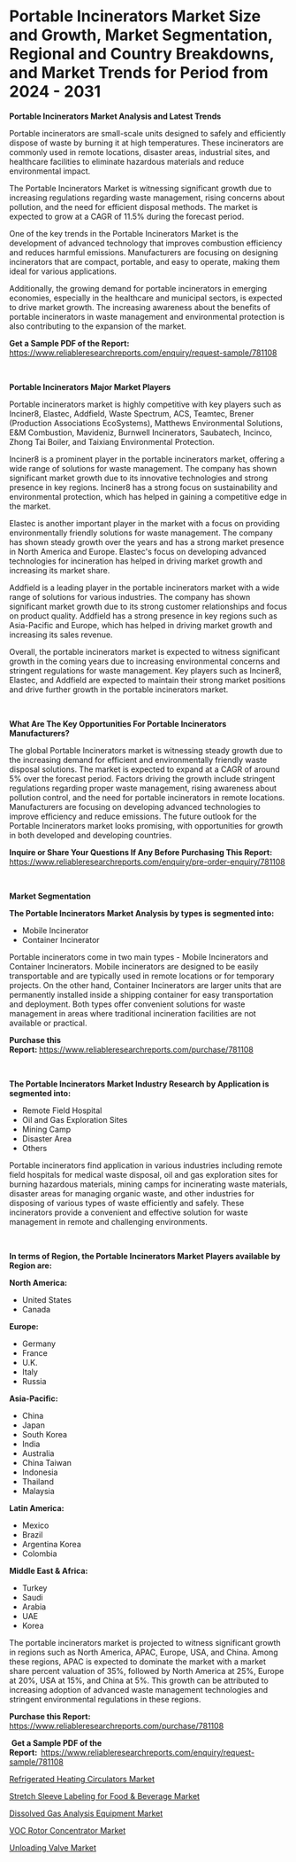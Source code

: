 <p><h1>Portable Incinerators Market Size and Growth, Market Segmentation, Regional and Country Breakdowns, and Market Trends for Period from 2024 -  2031</h1></p><p><strong>Portable Incinerators Market Analysis and Latest Trends</strong></p>
<p><p>Portable incinerators are small-scale units designed to safely and efficiently dispose of waste by burning it at high temperatures. These incinerators are commonly used in remote locations, disaster areas, industrial sites, and healthcare facilities to eliminate hazardous materials and reduce environmental impact.</p><p>The Portable Incinerators Market is witnessing significant growth due to increasing regulations regarding waste management, rising concerns about pollution, and the need for efficient disposal methods. The market is expected to grow at a CAGR of 11.5% during the forecast period.</p><p>One of the key trends in the Portable Incinerators Market is the development of advanced technology that improves combustion efficiency and reduces harmful emissions. Manufacturers are focusing on designing incinerators that are compact, portable, and easy to operate, making them ideal for various applications.</p><p>Additionally, the growing demand for portable incinerators in emerging economies, especially in the healthcare and municipal sectors, is expected to drive market growth. The increasing awareness about the benefits of portable incinerators in waste management and environmental protection is also contributing to the expansion of the market.</p></p>
<p><strong>Get a Sample PDF of the Report:&nbsp;</strong> <a href="https://www.reliableresearchreports.com/enquiry/request-sample/781108">https://www.reliableresearchreports.com/enquiry/request-sample/781108</a></p>
<p>&nbsp;</p>
<p><strong>Portable Incinerators Major Market Players</strong></p>
<p><p>Portable incinerators market is highly competitive with key players such as Inciner8, Elastec, Addfield, Waste Spectrum, ACS, Teamtec, Brener (Production Associations EcoSystems), Matthews Environmental Solutions, E&M Combustion, Mavideniz, Burnwell Incinerators, Saubatech, Incinco, Zhong Tai Boiler, and Taixiang Environmental Protection. </p><p> Inciner8 is a prominent player in the portable incinerators market, offering a wide range of solutions for waste management. The company has shown significant market growth due to its innovative technologies and strong presence in key regions. Inciner8 has a strong focus on sustainability and environmental protection, which has helped in gaining a competitive edge in the market. </p><p>Elastec is another important player in the market with a focus on providing environmentally friendly solutions for waste management. The company has shown steady growth over the years and has a strong market presence in North America and Europe. Elastec's focus on developing advanced technologies for incineration has helped in driving market growth and increasing its market share.</p><p>Addfield is a leading player in the portable incinerators market with a wide range of solutions for various industries. The company has shown significant market growth due to its strong customer relationships and focus on product quality. Addfield has a strong presence in key regions such as Asia-Pacific and Europe, which has helped in driving market growth and increasing its sales revenue.</p><p>Overall, the portable incinerators market is expected to witness significant growth in the coming years due to increasing environmental concerns and stringent regulations for waste management. Key players such as Inciner8, Elastec, and Addfield are expected to maintain their strong market positions and drive further growth in the portable incinerators market.</p></p>
<p>&nbsp;</p>
<p><strong>What Are The Key Opportunities For Portable Incinerators Manufacturers?</strong></p>
<p><p>The global Portable Incinerators market is witnessing steady growth due to the increasing demand for efficient and environmentally friendly waste disposal solutions. The market is expected to expand at a CAGR of around 5% over the forecast period. Factors driving the growth include stringent regulations regarding proper waste management, rising awareness about pollution control, and the need for portable incinerators in remote locations. Manufacturers are focusing on developing advanced technologies to improve efficiency and reduce emissions. The future outlook for the Portable Incinerators market looks promising, with opportunities for growth in both developed and developing countries.</p></p>
<p><strong>Inquire or Share Your Questions If Any Before Purchasing This Report:</strong> <a href="https://www.reliableresearchreports.com/enquiry/pre-order-enquiry/781108">https://www.reliableresearchreports.com/enquiry/pre-order-enquiry/781108</a></p>
<p>&nbsp;</p>
<p><strong>Market Segmentation</strong></p>
<p><strong>The Portable Incinerators Market Analysis by types is segmented into:</strong></p>
<p><ul><li>Mobile Incinerator</li><li>Container Incinerator</li></ul></p>
<p><p>Portable incinerators come in two main types - Mobile Incinerators and Container Incinerators. Mobile incinerators are designed to be easily transportable and are typically used in remote locations or for temporary projects. On the other hand, Container Incinerators are larger units that are permanently installed inside a shipping container for easy transportation and deployment. Both types offer convenient solutions for waste management in areas where traditional incineration facilities are not available or practical.</p></p>
<p><strong>Purchase this Report:&nbsp;</strong><a href="https://www.reliableresearchreports.com/purchase/781108">https://www.reliableresearchreports.com/purchase/781108</a></p>
<p>&nbsp;</p>
<p><strong>The Portable Incinerators Market Industry Research by Application is segmented into:</strong></p>
<p><ul><li>Remote Field Hospital</li><li>Oil and Gas Exploration Sites</li><li>Mining Camp</li><li>Disaster Area</li><li>Others</li></ul></p>
<p><p>Portable incinerators find application in various industries including remote field hospitals for medical waste disposal, oil and gas exploration sites for burning hazardous materials, mining camps for incinerating waste materials, disaster areas for managing organic waste, and other industries for disposing of various types of waste efficiently and safely. These incinerators provide a convenient and effective solution for waste management in remote and challenging environments.</p></p>
<p>&nbsp;</p>
<p><strong>In terms of Region, the Portable Incinerators Market Players available by Region are:</strong></p>
<p>
    <p> <strong> North America: </strong>
        <ul>
            <li>United States</li>
            <li>Canada</li>
        </ul>
        </p> 
    <p> <strong> Europe: </strong>
        <ul>
            <li>Germany</li>
            <li>France</li>
            <li>U.K.</li>
            <li>Italy</li>
            <li>Russia</li>
        </ul>
        </p> 
    <p> <strong> Asia-Pacific: </strong>
        <ul>
            <li>China</li>
            <li>Japan</li>
            <li>South Korea</li>
            <li>India</li>
            <li>Australia</li>
            <li>China Taiwan</li>
            <li>Indonesia</li>
            <li>Thailand</li>
            <li>Malaysia</li>
        </ul>
        </p> 
    <p> <strong> Latin America: </strong>
        <ul>
            <li>Mexico</li>
            <li>Brazil</li>
            <li>Argentina Korea</li>
            <li>Colombia</li>
        </ul>
        </p> 
    <p> <strong> Middle East & Africa: </strong>
        <ul>
            <li>Turkey</li>
            <li>Saudi</li>
            <li>Arabia</li>
            <li>UAE</li>
            <li>Korea</li>
        </ul>
    </p>
    </p>
<p><p>The portable incinerators market is projected to witness significant growth in regions such as North America, APAC, Europe, USA, and China. Among these regions, APAC is expected to dominate the market with a market share percent valuation of 35%, followed by North America at 25%, Europe at 20%, USA at 15%, and China at 5%. This growth can be attributed to increasing adoption of advanced waste management technologies and stringent environmental regulations in these regions.</p></p>
<p><strong>Purchase this Report: </strong><a href="https://www.reliableresearchreports.com/purchase/781108">https://www.reliableresearchreports.com/purchase/781108</a></p>
<p>&nbsp;<strong>Get a Sample PDF of the Report:&nbsp;&nbsp;</strong><a href="https://www.reliableresearchreports.com/enquiry/request-sample/781108">https://www.reliableresearchreports.com/enquiry/request-sample/781108</a></p>
<p><strong></strong></p>
<p><p><a href="https://medium.com/@shirleygreene26/refrigerated-heating-circulators-market-the-key-to-successful-business-strategy-forecast-till-2031-34d31bf66696">Refrigerated Heating Circulators Market</a></p><p><a href="https://github.com/Sinjinluong3e0awx2m195k76/Market-Research-Report-List-1/blob/main/stretch-sleeve-labeling-for-food-beverage-market.md">Stretch Sleeve Labeling for Food & Beverage Market</a></p><p><a href="https://medium.com/@samanthamason1930/dissolved-gas-analysis-equipment-market-research-report-its-history-and-forecast-2024-to-2031-ed11eafb4f20">Dissolved Gas Analysis Equipment Market</a></p><p><a href="https://github.com/CliffMedina6/Market-Research-Report-List-3/blob/main/voc-rotor-concentrator-market.md">VOC Rotor Concentrator Market</a></p><p><a href="https://medium.com/@samanthamason1930/unloading-valve-market-competitive-analysis-market-trends-and-forecast-to-2031-bc9e54b49d11">Unloading Valve Market</a></p></p>